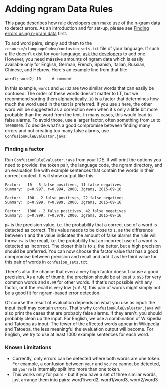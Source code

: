 # Adding ngram Data Rules

This page describes how rule developers can make use of the n-gram data 
to detect errors. As an introduction and for set-up, please see
[Finding errors using n-gram data](/finding-errors-using-n-gram-data) first.

To add word pairs, simply add them to the 
`resource/<languageCode>/confusion_sets.txt` file of your language. If 
such a file doesn't exist for your language, [ask the 
developers](https://forum.languagetool.org) to add one. However, you 
need massive amounts of ngram data which is easily available only for 
English, German, French, Spanish, Italian, Russian, Chinese, and 
Hebrew. Here's an example line from that file:

```
word1; word2; 10     # comment
```

In this example, `word1` and `word2` are two similar words that can 
easily be confused. The order of these words doesn't matter to LT, but 
we recommend sorting them alphabetically. `10` is a factor that 
determines how much the word used in the text is preferred. If you use 
`1` here, the other word will be suggested as a correction even when 
it's only a little bit more probable than the word from the text. In 
many cases, this would lead to false alarms. To avoid those, use a 
larger factor, often something from `10` to `10000000`. To decide 
what's a good compromise between finding many errors and not creating 
too many false alarms, use `ConfusionRuleEvaluator.java`:

### Finding a factor

Run `ConfusionRuleEvaluator.java` from your IDE. It will print the 
options you need to provide: the token pair, the language code, the 
ngram directory, and an evaluation file with example sentences that 
contain the words in their correct context. It will show output like 
this:

```
Factor:   10 - 5 false positives, 11 false negatives
Summary:  p=0.997, r=0.994, 2000, 3grams, 2015-09-16

Factor:   100 - 2 false positives, 22 false negatives
Summary:  p=0.999, r=0.989, 2000, 3grams, 2015-09-16

Factor:   1000 - 2 false positives, 42 false negatives
Summary:  p=0.999, r=0.979, 2000, 3grams, 2015-09-16
```

`p=` is the precision value, i.e. the probability that a correct use of 
a word is detected as correct. This value needs to be close to `1`, as 
the difference between `1` and the value indicates the amount of false 
alarms the rule will throw. `r=` is the recall, i.e. the probability 
that an incorrect use of a word is detected as incorrect. The closer 
this is to `1`, the better, but a high precision should be preferred. 
You can now choose the factor value that has a good compromise between 
precision and recall and add it as the third value for this pair of 
words in `confusion_sets.txt`.

There's also the chance that even a very high factor doesn't cause a 
good precision. As a rule of thumb, the precision should be at least 
`0.995` for very common words and `0.99` for other words. If that's not 
possible with any factor, or if the recall is very low (< `0.5`), this 
pair of words might simply not be a good fit for ngram-based error 
detection.

Of course the result of evaluation depends on what you use as input: 
the input itself may contain errors. That's why 
`ConfusionRuleEvaluator.java` will also print the cases that are 
probably false alarms. If they aren't, you should probably clean up the 
input. For English, we use a combination of Wikipedia and Tatoeba as 
input. The fewer of the affected words appear in Wikipedia and Tatoeba, 
the less meaningful the evaluation output will become. For English, we 
try to use at least 1000 example sentences for each word.

### Known Limitations

* Currently, only errors can be detected where both words are one token.
  For example, a confusion between `your` and `you're` cannot be detected,
  as  `you're` is internally split into more than one token.
* This works only for pairs - but if you have a set of three similar
  words, just arrange them into pairs: word1/word2, word1/word3, word2/word3
